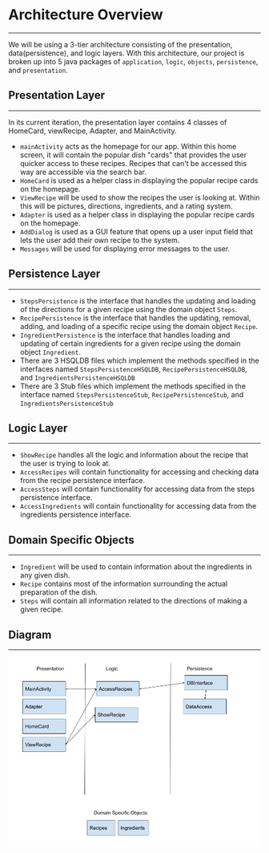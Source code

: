 # Architecture Overview
---

We will be using a 3-tier architecture consisting of the presentation, data(persistence), and logic layers. With this architecture, our project is broken up into 5 java packages of `application`, `logic`, `objects`, `persistence`, and `presentation`.
 
## Presentation Layer
---
In its current iteration, the presentation layer contains 4 classes of HomeCard, viewRecipe, Adapter, and MainActivity.
- `mainActivity` acts as the homepage for our app. Within this home screen, it will contain the popular dish "cards" that provides the user quicker access to these recipes. Recipes that can't be accessed this way are accessible via the search bar.
- `HomeCard` is used as a helper class in displaying the popular recipe cards on the homepage.
- `ViewRecipe` will be used to show the recipes the user is looking at. Within this will be pictures, directions, ingredients, and a rating system.
- `Adapter` is used as a helper class in displaying the popular recipe cards on the homepage.
- `AddDialog` is used as a GUI feature that opens up a user input field that lets the user add their own recipe to the system.
- `Messages` will be used for displaying error messages to the user.

## Persistence Layer
---
- `StepsPersistence` is the interface that handles the updating and loading of the directions for a given recipe using the domain object `Steps`.
- `RecipePersistence` is the interface that handles the updating, removal, adding, and loading of a specific recipe using the domain object `Recipe`.
- `IngredientPersistence` is the interface that handles loading and updating of certain ingredients for a given recipe using the domain object `Ingredient`.
- There are 3 HSQLDB files which implement the methods specified in the interfaces named `StepsPersistenceHSQLDB`, `RecipePersistenceHSQLDB`, and `IngredientsPersistenceHSQLDB`
- There are 3 Stub files which implement the methods specified in the interface named `StepsPersistenceStub`, `RecipePersistenceStub`, and `IngredientsPersistenceStub`

## Logic Layer
---
- `ShowRecipe` handles all the logic and information about the recipe that the user is trying to look at.
- `AccessRecipes` will contain functionality for accessing and checking data from the recipe persistence interface. 
- `AccessSteps` will contain functionality for accessing data from the steps persistence interface. 
- `AccessIngredients` will contain functionality for accessing data from the ingredients persistence interface. 


## Domain Specific Objects
---
- `Ingredient` will be used to contain information about the ingredients in any given dish.
- `Recipe` contains most of the information surrounding the actual preparation of the dish.
- `Steps` will contain all information related to the directions of making a given recipe.

## Diagram
---
![diagram](arc.png)
